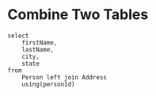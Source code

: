# Combine Two Tables
```
select
    firstName,
    lastName,
    city,
    state
from
    Person left join Address
    using(personId)

```